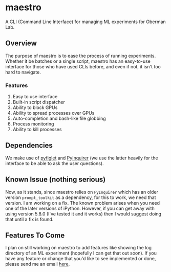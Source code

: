 # maestro
A CLI (Command Line Interface) for managing ML experiments for Oberman Lab.

## Overview

The purpose of maestro is to ease the process of running experiments. Whether it be batches or a single script, maestro has an easy-to-use interface for those who have used CLIs before, and even if not, it isn't too hard to navigate.

### Features
1. Easy to use interface
2. Built-in script dispatcher
 1. Ability to block GPUs
 2. Ability to spread processes over GPUs
3. Auto-completion and bash-like file globbing
4. Process monitoring
5. Ability to kill processes

## Dependencies

We make use of [pyfiglet](https://github.com/pwaller/pyfiglet) and [PyInquirer](https://github.com/CITGuru/PyInquirer) (we use the latter heavily for the interface to be able to ask the user questions).

## Known Issue (nothing serious)

Now, as it stands, since maestro relies on `PyInquirer` which has an older version `prompt_toolkit` as a dependency, for this to work, we need that version. I am working on a fix. The known problem arises when you need one of the later versions of iPython. However, if you can get away with using version 5.8.0 (I've tested it and it works) then I would suggest doing that until a fix is found.

## Features To Come

I plan on still working on maestro to add features like showing the log directory of an ML experiment (hopefully I can get that out soon). If you have any feature or change that you'd like to see implemented or done, please send me an email [here](mailto:alexander.iannantuono@mail.mcgill.ca).

